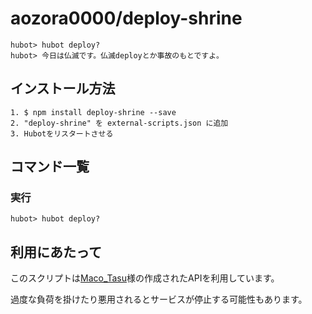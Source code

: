 # aozora0000/deploy-shrine
```
hubot> hubot deploy?
hubot> 今日は仏滅です。仏滅deployとか事故のもとですよ。
```

## インストール方法
```
1. $ npm install deploy-shrine --save
2. "deploy-shrine" を external-scripts.json に追加
3. Hubotをリスタートさせる
```

## コマンド一覧
### 実行
```
hubot> hubot deploy?
```
## 利用にあたって
このスクリプトは[Maco_Tasu](http://macotasu.hatenablog.jp/entry/2014/11/13/214337)様の作成されたAPIを利用しています。

過度な負荷を掛けたり悪用されるとサービスが停止する可能性もあります。
